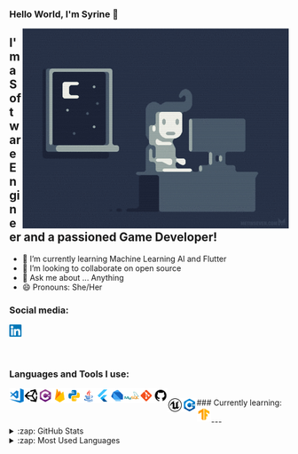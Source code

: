 ### Hello World, I'm Syrine 👋

 <img align="right" alt="GIF" src="https://github.com/Enirys/Enirys/blob/main/dev.gif" width="480" height="360" />


## I'm a Software Engineer and a passioned Game Developer!
- 🌱 I’m currently learning Machine Learning AI and Flutter
- 👯 I’m looking to collaborate on open source
- 💬 Ask me about ... Anything
- 😄 Pronouns: She/Her


### Social media:
<a href="https://www.linkedin.com/in/syrine-khelifi" title="Syrine Khelifi | Linkedin"><img src="https://github.com/Enirys/Enirys/blob/main/icons/linkedin.svg" width="22px"/></a>

<br />

### Languages and Tools I use:

<img align="left" alt="Visual Studio Code" width="26px" src="https://raw.githubusercontent.com/github/explore/80688e429a7d4ef2fca1e82350fe8e3517d3494d/topics/visual-studio-code/visual-studio-code.png" />
<img align="left" alt="Unity3D" width="26px" src="https://github.com/Enirys/Enirys/blob/main/icons/unity3d.svg" />
<img align="left" alt="C#" width="26px" src="https://github.com/Enirys/Enirys/blob/main/icons/c-sharp.svg" />
<img align="left" alt="Firebase" width="26px" src="https://github.com/Enirys/Enirys/blob/main/icons/firebase.svg" />
<img align="left" alt="Python" width="26px" src="https://github.com/Enirys/Enirys/blob/main/icons/python.svg" />

<img align="left" alt="Java" width="26px" src="https://github.com/Enirys/Enirys/blob/main/icons/java.svg" />
<img align="left" alt="Flutter" width="26px" src="https://github.com/Enirys/Enirys/blob/main/icons/flutter.svg" />
<img align="left" alt="Dart" width="26px" src="https://github.com/Enirys/Enirys/blob/main/icons/dart.svg" />
<img align="left" alt="MySQL" width="26px" src="https://github.com/Enirys/Enirys/blob/main/icons/mysql.svg" />

<img align="left" alt="Git" width="26px" src="https://github.com/Enirys/Enirys/blob/main/icons/git.svg" />
<img align="left" alt="GitHub" width="26px" src="https://github.com/Enirys/Enirys/blob/main/icons/github.svg" />

<br />
### Currently learning:
<img align="left" alt="UnrealEngine" width="26px" src="https://github.com/Enirys/Enirys/blob/main/icons/unreal-engine.svg" />
<img align="left" alt="C++" width="26px" src="https://github.com/Enirys/Enirys/blob/main/icons/c%2B%2B.svg" />
<img align="left" alt="Tensorflow" width="26px" src="https://github.com/Enirys/Enirys/blob/main/icons/tensorflow.svg" />
<br />
<br />
---

<details>
  <summary>:zap: GitHub Stats</summary>

  <img align="left" alt="Syrine's GitHub Stats" src="https://github-readme-stats.vercel.app/api?username=Enirys&show_icons=true&hide_border=true" />

</details>

<details>
  <summary>:zap: Most Used Languages</summary>

<img align="left" alt="Syrine's GitHub Top Languages" src="https://github-readme-stats.vercel.app/api/top-langs/?username=Enirys" />

</details>
